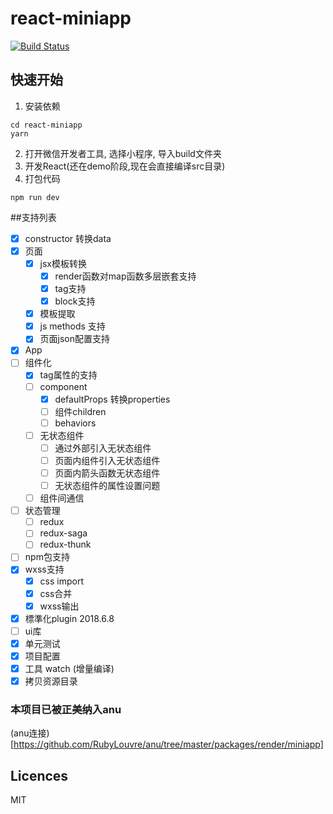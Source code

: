 # react-miniapp

[![Build Status](https://travis-ci.org/PepperYan/react-miniapp.svg?branch=master)](https://travis-ci.org/PepperYan/react-miniapp)

## 快速开始
1. 安装依赖
```
cd react-miniapp
yarn
```
2. 打开微信开发者工具, 选择小程序, 导入build文件夹
3. 开发React(还在demo阶段,现在会直接编译src目录)
4. 打包代码
```
npm run dev
```

##支持列表
- [x] constructor 转换data
- [x] 页面
  - [x] jsx模板转换
    - [x] render函数对map函数多层嵌套支持
    - [x] tag支持
    - [x] block支持
  - [x] 模板提取
  - [x] js methods 支持
  - [x] 页面json配置支持
- [x] App
- [ ] 组件化
   - [x] tag属性的支持
   - [ ] component
      - [x] defaultProps 转换properties
      - [ ] 组件children
      - [ ] behaviors
   - [ ] 无状态组件
      - [ ] 通过外部引入无状态组件
      - [ ] 页面内组件引入无状态组件
      - [ ] 页面内箭头函数无状态组件
      - [ ] 无状态组件的属性设置问题
   - [ ] 组件间通信
- [ ] 状态管理
   - [ ] redux
   - [ ] redux-saga
   - [ ] redux-thunk
- [ ] npm包支持
- [x] wxss支持
  - [x] css import
  - [x] css合并
  - [x] wxss输出
- [x] 標準化plugin 2018.6.8
- [ ] ui库 
- [x] 单元测试
- [x] 项目配置
- [x] 工具 watch (增量编译)
- [x] 拷贝资源目录

### 本项目已被正美纳入anu
(anu连接)[https://github.com/RubyLouvre/anu/tree/master/packages/render/miniapp]

## Licences
MIT